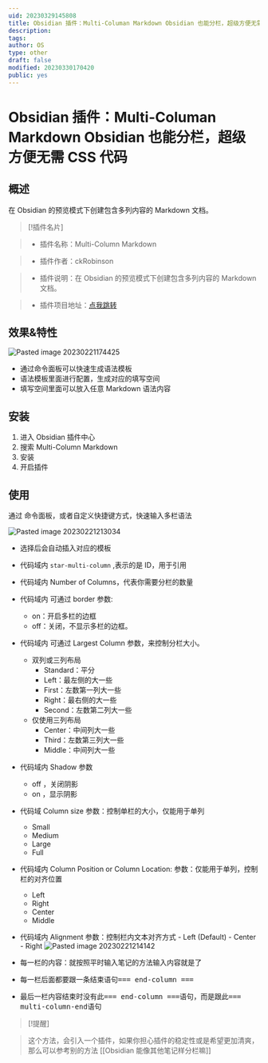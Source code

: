```yaml
---
uid: 20230329145808
title: Obsidian 插件：Multi-Columan Markdown Obsidian 也能分栏，超级方便无需 CSS 代码
description: 
tags: 
author: OS
type: other
draft: false
modified: 20230330170420
public: yes
---
```


# Obsidian 插件：Multi-Columan Markdown Obsidian 也能分栏，超级方便无需 CSS 代码

## 概述

在 Obsidian 的预览模式下创建包含多列内容的 Markdown 文档。

> [!插件名片]

> - 插件名称：Multi-Column Markdown

> - 插件作者：ckRobinson

> - 插件说明：在 Obsidian 的预览模式下创建包含多列内容的 Markdown 文档。

> - 插件项目地址：[点我跳转](https://github.com/ckRobinson/multi-column-markdown)

## 效果&特性

![Pasted image 20230221174425](https://s1.vika.cn/space/2023/03/15/a6173b424d464e7ba9eca3ad12a2b768)

- 通过命令面板可以快速生成语法模板
- 语法模板里面进行配置，生成对应的填写空间
- 填写空间里面可以放入任意 Markdown 语法内容

## 安装

1. 进入 Obsidian 插件中心
2. 搜索 Multi-Column Markdown
3. 安装
4. 开启插件

## 使用

通过 命令面板，或者自定义快捷键方式，快速输入多栏语法

![Pasted image 20230221213034](https://s1.vika.cn/space/2023/03/15/11cfcb404b5d496abbc0bc0ec1a39650)

- 选择后会自动插入对应的模板
- 代码域内 `star-multi-column` ,表示的是 ID，用于引用
- 代码域内 Number of Columns，代表你需要分栏的数量
- 代码域内 可通过 border 参数:
    - on：开启多栏的边框
    - off：关闭，不显示多栏的边框。
- 代码域内 可通过 Largest Column 参数，来控制分栏大小。
    - 双列或三列布局
        - Standard：平分
        - Left：最左侧的大一些
        - First：左数第一列大一些
        - Right：最右侧的大一些
        - Second：左数第二列大一些
    - 仅使用三列布局
        - Center：中间列大一些
        - Third：左数第三列大一些
        - Middle：中间列大一些
- 代码域内 Shadow 参数
    - off ，关闭阴影
    - on ，显示阴影
- 代码域 Column size 参数：控制单栏的大小，仅能用于单列
    - Small
    - Medium
    - Large
    - Full
- 代码域内 Column Position or Column Location: 参数：仅能用于单列，控制栏的对齐位置
    - Left
    - Right
    - Center
    - Middle
- 代码域内 Alignment 参数：控制栏内文本对齐方式 - Left (Default) - Center - Right
    ![Pasted image 20230221214142](https://s1.vika.cn/space/2023/03/15/78afc88953a344e08f3d3e29258585ef)

- 每一栏的内容：就按照平时输入笔记的方法输入内容就是了
- 每一栏后面都要跟一条结束语句<kbd>=== end-column ===</kbd>
- 最后一栏内容结束时没有此<kbd>=== end-column ===</kbd>语句，而是跟此<kbd>=== multi-column-end</kbd>语句

> [!提醒]

> 这个方法，会引入一个插件，如果你担心插件的稳定性或是希望更加清爽，那么可以参考别的方法 [[Obsidian 能像其他笔记样分栏嘛]]